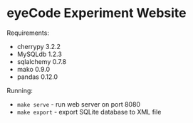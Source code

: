 eyeCode Experiment Website
==========================

Requirements:

* cherrypy 3.2.2
* MySQLdb 1.2.3
* sqlalchemy 0.7.8
* mako 0.9.0
* pandas 0.12.0

Running:

* `make serve` - run web server on port 8080
* `make export` - export SQLite database to XML file
